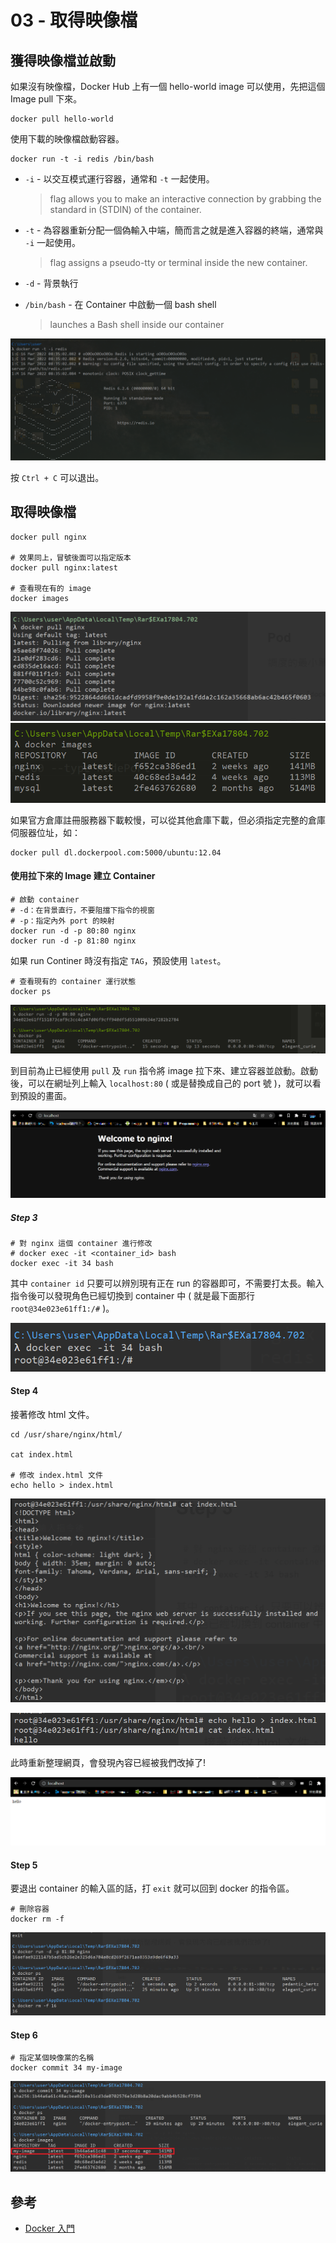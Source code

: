 # 03 - 取得映像檔
## 獲得映像檔並啟動
如果沒有映像檔，Docker Hub 上有一個 hello-world image 可以使用，先把這個 Image pull 下來。
```docker 
docker pull hello-world
```

使用下載的映像檔啟動容器。

```docker
docker run -t -i redis /bin/bash
```

* `-i` - 以交互模式運行容器，通常和 `-t` 一起使用。
  > flag allows you to make an interactive connection by grabbing the standard in (STDIN) of the container.


* `-t` - 為容器重新分配一個偽輸入中端，簡而言之就是進入容器的終端，通常與 `-i` 一起使用。
  > flag assigns a pseudo-tty or terminal inside the new container.

* `-d` - 背景執行

* `/bin/bash` - 在 Container 中啟動一個 bash shell
  > launches a Bash shell inside our container

![](/images/docker/4-1.png)

按 `Ctrl + C` 可以退出。
## 取得映像檔
```docker
docker pull nginx

# 效果同上，冒號後面可以指定版本
docker pull nginx:latest

# 查看現在有的 image
docker images
```
![](/images/docker/3-1.png)<br/>
![](/images/docker/3-2.png)

如果官方倉庫註冊服務器下載較慢，可以從其他倉庫下載，但必須指定完整的倉庫伺服器位址，如：
```docker
docker pull dl.dockerpool.com:5000/ubuntu:12.04
```

#### 使用拉下來的 Image 建立 Container
```docker
# 啟動 container
# -d：在背景直行，不要阻擋下指令的視窗
# -p：指定內外 port 的映射
docker run -d -p 80:80 nginx
docker run -d -p 81:80 nginx
```
如果 run Continer 時沒有指定 `TAG`，預設使用 `latest`。

```docker
# 查看現有的 container 運行狀態
docker ps
```
![](/images/docker/3-3.png)

到目前為止已經使用 `pull` 及 `run` 指令將 image 拉下來、建立容器並啟動。啟動後，可以在網址列上輸入 `localhost:80` ( 或是替換成自己的 port 號 )，就可以看到預設的畫面。<br/>

![](/images/docker/3-5.png)

##### Step 3
```docker
# 對 nginx 這個 container 進行修改
# docker exec -it <container_id> bash
docker exec -it 34 bash
```

其中 `container id` 只要可以辨別現有正在 run 的容器即可，不需要打太長。輸入指令後可以發現角色已經切換到 container 中 ( 就是最下面那行 `root@34e023e61ff1:/#` )。<br/>

![](/images/docker/3-4.png)

#### Step 4
接著修改 html 文件。

```docker
cd /usr/share/nginx/html/

cat index.html

# 修改 index.html 文件
echo hello > index.html
```

![](/images/docker/3-6.png)<br/>

![](/images/docker/3-7.png)

此時重新整理網頁，會發現內容已經被我們改掉了!<br/>

![](/images/docker/3-8.png)

#### Step 5
要退出 container 的輸入區的話，打 `exit` 就可以回到 docker 的指令區。

```docker
# 刪除容器
docker rm -f
```

![](/images/docker/3-9.png)

#### Step 6
```docker
# 指定某個映像黨的名稱
docker commit 34 my-image
```

![](/images/docker/3-10.png)


## 參考
* [Docker 入門](https://www.youtube.com/watch?v=AASsRoUfisk)